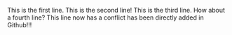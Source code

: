 This is the first line.
This is the second line!
This is the third line.
How about a fourth line?
This line now has a conflict has been directly added in Github!!!
